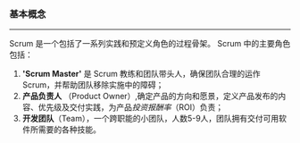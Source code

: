 ### 基本概念

----
Scrum 是一个包括了一系列实践和预定义角色的过程骨架。 Scrum 中的主要角色包括：

1. **'Scrum Master'** 是 Scrum 教练和团队带头人，确保团队合理的运作 Scrum，并帮助团队移除实施中的障碍；
2. **产品负责人** （Product Owner）,确定产品的方向和愿景，定义产品发布的内容、优先级及交付实践，为产品*投资报酬率*（ROI）负责；
3. **开发团队**（Team），一个跨职能的小团队，人数5-9人，团队拥有交付可用软件所需要的各种技能。


